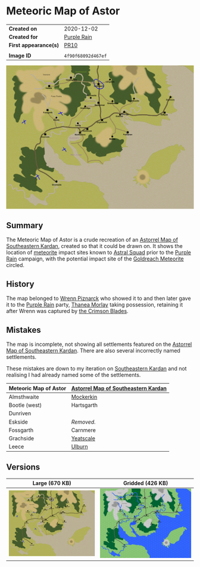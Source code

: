 # Meteoric Map of Astor

|||
| --- | --- |
| **Created on** | 2020-12-02 |
| **Created for** | [Purple Rain](../campaigns/C1-purple-rain.md) |
| **First appearance(s)** | [PR10](../sessions/PR10.md) |
||
| **Image ID** | `4f90f68092d467ef` |

<img src="https://raw.githubusercontent.com/jesskelsall/astarus-images/main/maps/4f90f68092d467ef-lg.jpg" />

## Summary

The Meteoric Map of Astor is a crude recreation of an [Astorrel Map of Southeastern Kardan](astorrel-map-of-southeastern-kardan.md), created so that it could be drawn on. It shows the location of [meteorite](../items/meteoric/meteorite.md) impact sites known to [Astral Squad](../organisations/government/astorrel/squads/astral-squad.md) prior to the [Purple Rain](../campaigns/C1-purple-rain.md) campaign, with the potential impact site of the [Goldreach Meteorite](../items/meteoric/meteorites/goldreach-meteorite.md) circled.

## History

The map belonged to [Wrenn Piznarck](../characters/wrenn-piznarck.md) who showed it to and then later gave it to the [Purple Rain](../campaigns/C1-purple-rain.md) party, [Thanea Morlay](../characters/thanea-morlay.md) taking possession, retaining it after Wrenn was captured by [the Crimson Blades](../organisations/criminals/the-crimson-blades.md).

## Mistakes

The map is incomplete, not showing all settlements featured on the [Astorrel Map of Southeastern Kardan](astorrel-map-of-southeastern-kardan.md). There are also several incorrectly named settlements.

These mistakes are down to my iteration on [Southeastern Kardan](../places/regions/southeastern-kardan.md) and not realising I had already named some of the settlements.

| Meteoric Map of Astor | [Astorrel Map of Southeastern Kardan](astorrel-map-of-southeastern-kardan.md) |
| --- | --- |
| Almsthwaite | [Mockerkin](../places/settlements/towns/mockerkin.md) |
| Bootle (west) | Hartsgarth |
| Dunriven | 
| Eskside | *Removed.*
| Fossgarth | Carnmere |
| Grachside | [Yeatscale](../places/settlements/cities/yeatscale.md) |
| Leece | [Ulburn](../places/settlements/villages/ulburn.md) |

## Versions

| Large (670 KB) | Gridded (426 KB) |
| --- | --- |
| <img src="https://raw.githubusercontent.com/jesskelsall/astarus-images/main/maps/4f90f68092d467ef-lg.jpg" /> | <img src="https://raw.githubusercontent.com/jesskelsall/astarus-images/main/maps/4f90f68092d467ef-gd.jpg" /> |
